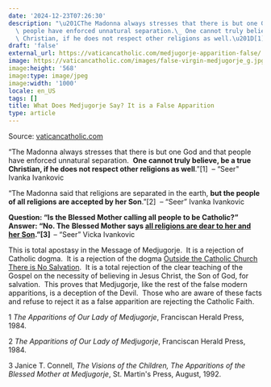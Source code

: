 ```yaml
---
date: '2024-12-23T07:26:30'
description: "\u201CThe Madonna always stresses that there is but one God and that\
  \ people have enforced unnatural separation.\_ One cannot truly believe, be a true\
  \ Christian, if he does not respect other religions as well.\u201D[1] \_\u2013 [...]"
draft: 'false'
external_url: https://vaticancatholic.com/medjugorje-apparition-false/
image: https://vaticancatholic.com/images/false-virgin-medjugorje_g.jpg
image:height: '568'
image:type: image/jpeg
image:width: '1000'
locale: en_US
tags: []
title: What Does Medjugorje Say? It is a False Apparition
type: article
---
```




Source: [vaticancatholic.com](https://vaticancatholic.com/medjugorje-apparition-false/)

<p>“The Madonna always stresses that there is but one God and that people have enforced unnatural separation.  <strong>One cannot truly believe, be a true Christian, if he does not respect other religions as well</strong>.”[1]  – “Seer" Ivanka Ivankovic</p>
<p>“The Madonna said that religions are separated in the earth, <strong>but the people of all religions are accepted by her Son</strong>.”[2]  – “Seer” Ivanka Ivankovic</p>
<p><strong>Question: “Is the Blessed Mother calling all people to be Catholic?”  Answer: “No. The</strong> <strong>Blessed Mother says <span style="text-decoration: underline;">a</span><span style="text-decoration: underline;">ll religions are dear to her and her Son</span>.”</strong><strong>[3]  </strong>– “Seer” Vicka Ivankovic</p>
</blockquote>
<p>This is total apostasy in the Message of Medjugorje.  It is a rejection of Catholic dogma.  It is a rejection of the dogma <a title="Outside The Church There Is No Salvation And Refuting Baptism Of Desire" href="https://vaticancatholic.com/outside-the-church-there-is-no-salvation/">Outside the Catholic Church There is No Salvation</a>.  It is a total rejection of the clear teaching of the Gospel on the necessity of believing in Jesus Christ, the Son of God, for salvation.  This proves that Medjugorje, like the rest of the false modern apparitions, is a deception of the Devil.  Those who are aware of these facts and refuse to reject it as a false apparition are rejecting the Catholic Faith.</p>

<div class="footnotes">


<div>
<p>1 <em>The Apparitions of Our Lady of Medjugorje</em>, Franciscan Herald Press, 1984.</p>

</div>
<div>
<p>2 <em>The Apparitions of Our Lady of Medjugorje</em>, Franciscan Herald Press, 1984.</p>

</div>
<div>
<p>3 Janice T. Connell, <em>The Visions of the Children, The Apparitions of the Blessed Mother at Medjugorje</em>, St. Martin's Press, August, 1992.</p>

</div>
